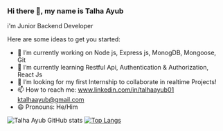 ### Hi there 👋, my name is Talha Ayub
i'm Junior Backend Developer 

Here are some ideas to get you started:

- 🔭 I’m currently working on Node js, Express js, MonogDB, Mongoose, Git
- 🌱 I’m currently learning Restful Api, Authentication & Authorization, React Js 
- 👯 I’m looking for my first Internship to collaborate in realtime Projects!
- 📫 How to reach me:
www.linkedin.com/in/talhaayub01
ktalhaayub@gmail.com
- 😄 Pronouns: He/Him


![Talha Ayub GitHub stats](https://github-readme-stats.vercel.app/api?username=TalhaAyub&show_icons=true&theme=radical)
[![Top Langs](https://github-readme-stats.vercel.app/api/top-langs/?username=Talhaayub1&layout=compact)](https://github.com/Talhaayub1)
